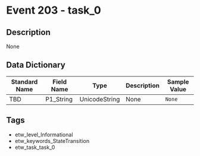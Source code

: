 # Event 203 - task_0

## Description
None

## Data Dictionary
|Standard Name|Field Name|Type|Description|Sample Value|
|---|---|---|---|---|
|TBD|P1_String|UnicodeString|None|`None`|

## Tags
* etw_level_Informational
* etw_keywords_StateTransition
* etw_task_task_0
